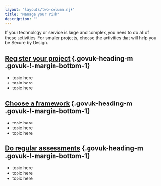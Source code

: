 ```yaml
---
layout: "layouts/two-column.njk"
title: "Manage your risk"
description: ""
---
```


If your technology or service is large and complex, you need to do all of these activities. For smaller projects, choose the activities that will help you be Secure by Design.

## [Register your project]() {.govuk-heading-m .govuk-!-margin-bottom-1}

- topic here
- topic here
- topic here

## [Choose a framework](/secure-by-design/choose-a-framework) {.govuk-heading-m .govuk-!-margin-bottom-1}

- topic here
- topic here
- topic here

## [Do regular assessments](/secure-by-design/do-regular-assessments) {.govuk-heading-m .govuk-!-margin-bottom-1}

- topic here
- topic here
- topic here



